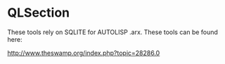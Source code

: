 # QLSection

These tools rely on SQLITE for AUTOLISP .arx.  These tools can be found here:

http://www.theswamp.org/index.php?topic=28286.0

